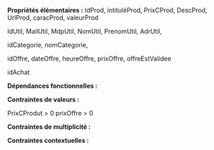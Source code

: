 __Propriétés élémentaires :__
IdProd, intituléProd, PrixCProd, DescProd, UrlProd, caracProd, valeurProd

IdUtil, MailUtil, MdpUtil, NomUtil, PrenomUtil, AdrUtil,

idCategorie, nomCategorie, 

idOffre, dateOffre, heureOffre, prixOffre, offreEstValidee

idAchat

__Dépendances fonctionnelles :__ 




__Contraintes de valeurs :__

PrixCProdut > 0
prixOffre > 0



__Contraintes de multiplicité :__




__Contraintes contextuelles :__


